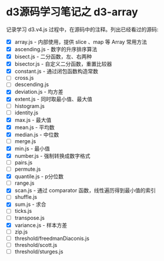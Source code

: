 # d3源码学习笔记之 d3-array

记录学习 d3.v4.js 过程中，在源码中的注释。列出已经看过的源码:

* [x] array.js - 内部使用，提供 slice 、map 等 Array 常用方法
* [x] ascending.js - 数字的升序排序算法
* [x] bisect.js - 二分函数，左、右两种
* [x] bisector.js - 自定义二分函数，重置比较器
* [x] constant.js - 通过闭包函数构造常数
* [ ] cross.js
* [ ] descending.js
* [x] deviation.js - 均方差
* [x] extent.js - 同时取最小值、最大值
* [ ] histogram.js
* [ ] identity.js
* [x] max.js - 最大值
* [x] mean.js - 平均数
* [x] median.js - 中位数
* [ ] merge.js
* [x] min.js - 最小值
* [x] number.js - 强制转换成数字格式
* [ ] pairs.js
* [ ] permute.js
* [x] quantile.js - p分位数
* [ ] range.js
* [x] scan.js - 通过 comparator 函数，线性遍历得到最小值的索引
* [ ] shuffle.js
* [x] sum.js - 求合
* [ ] ticks.js
* [ ] transpose.js
* [x] variance.js - 样本方差
* [ ] zip.js
* [ ] threshold/freedmanDiaconis.js
* [ ] threshold/scott.js
* [ ] threshold/sturges.js